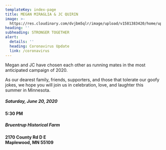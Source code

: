 ```yaml
---
templateKey: index-page
title: MEGAN MIRAGLIA & JC QUIRIN
image: >-
  https://res.cloudinary.com/dvjbm5qlr/image/upload/v1581383420/home/upload-flag_pe5y4g.jpg
heading: ''
subheading: STRONGER TOGETHER
alert:
  details: ''
  heading: Coronavirus Update
  link: /coronavirus
---
```

Megan and JC have chosen each other as running mates in the most anticipated campaign of 2020.

As our dearest family, friends, supporters, and those that tolerate our goofy jokes, we hope you will join us in celebration, love, and laughter this summer in Minnesota.

##### **Saturday, June 20, 2020**
**5:30 PM**

##### **Bruentrup Historical Farm**
**2170 County Rd D E**\
**Maplewood, MN 55109**
